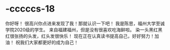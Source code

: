 # -cccccs-18
你好呀！
很高兴你点进来发现了我！那就认识一下吧！
我是陈思，福州大学至诚学院2020级的学生。
来自福建福州，但是没有很喜欢吃海鲜啦。
染一头黑红黑红很张扬的头发，红头发很快乐！
现在正在认真读书提高自己，好好努力！加油！
祝我们大家都更好的成为自己！


